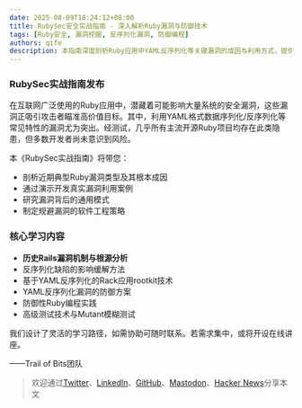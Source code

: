 ```yaml
---
date: 2025-08-09T18:24:12+08:00
title: RubySec安全实战指南 - 深入解析Ruby漏洞与防御技术  
tags: [Ruby安全, 漏洞挖掘, 反序列化漏洞, 防御编程]  
authors: qife  
description: 本指南深度剖析Ruby应用中YAML反序列化等关键漏洞的成因与利用方式，提供Rack rootkit技术实战案例，并系统讲解防御性编程与高级模糊测试技术，帮助开发者构建更安全的Ruby项目。  
---  
```


### RubySec实战指南发布  
在互联网广泛使用的Ruby应用中，潜藏着可能影响大量系统的安全漏洞，这些漏洞正吸引攻击者瞄准高价值目标。其中，利用YAML格式数据序列化/反序列化等常见特性的漏洞尤为突出。经测试，几乎所有主流开源Ruby项目均存在此类隐患，但多数开发者尚未意识到风险。  

本《RubySec实战指南》将带您：  
- 剖析近期典型Ruby漏洞类型及其根本成因  
- 通过演示开发真实漏洞利用案例  
- 研究漏洞背后的通用模式  
- 制定规避漏洞的软件工程策略  

### 核心学习内容  
- **历史Rails漏洞机制与根源分析**  
- 反序列化缺陷的影响缓解方法  
- 基于YAML反序列化的Rack应用rootkit技术  
- YAML反序列化漏洞的防御方案  
- 防御性Ruby编程实践  
- 高级测试技术与Mutant模糊测试  

我们设计了灵活的学习路径，如需协助可随时联系。若需求集中，或将开设在线讲座。  

——Trail of Bits团队  

> 欢迎通过[Twitter](https://twitter.com)、[LinkedIn](https://linkedin.com)、[GitHub](https://github.com)、[Mastodon](https://mastodon.social)、[Hacker News](https://news.ycombinator.com)分享本文